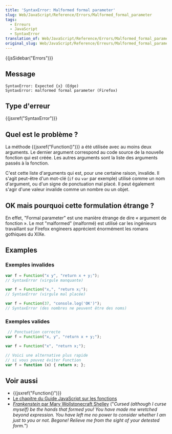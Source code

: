 ```yaml
---
title: 'SyntaxError: Malformed formal parameter'
slug: Web/JavaScript/Reference/Errors/Malformed_formal_parameter
tags:
  - Erreurs
  - JavaScript
  - SyntaxError
translation_of: Web/JavaScript/Reference/Errors/Malformed_formal_parameter
original_slug: Web/JavaScript/Reference/Erreurs/Malformed_formal_parameter
---
```

{{jsSidebar("Errors")}}

## Message

    SyntaxError: Expected {x} (Edge)
    SyntaxError: malformed formal parameter (Firefox)

## Type d'erreur

{{jsxref("SyntaxError")}}

## Quel est le problème ?

La méthode {{jsxref("Function()")}} a été utilisée avec au moins deux arguments. Le dernier argument correspond au code source de la nouvelle fonction qui est créée. Les autres arguments sont la liste des arguments passés à la fonction.

C'est cette liste d'arguments qui est, pour une certaine raison, invalide. Il s'agit peut-être d'un mot-clé (`if` ou `var` par exemple) utilisé comme un nom d'argument, ou d'un signe de ponctuation mal placé. Il peut également s'agir d'une valeur invalide comme un nombre ou un objet.

## OK mais pourquoi cette formulation étrange ?

En effet, "Formal parameter" est une manière étrange de dire  « argument de fonction ». Le mot "malformed" (malformé) est utilisé car les ingénieurs travaillant sur Firefox engineers apprécient énormément les romans gothiques du XIXe.

## Examples

### Exemples invalides

```js example-bad
var f = Function("x y", "return x + y;");
// SyntaxError (virgule manquante)

var f = Function("x,", "return x;");
// SyntaxError (virgule mal placée)

var f = Function(37, "console.log('OK')");
// SyntaxError (des nombres ne peuvent être des noms)
```

### Exemples valides

```js example-good
 // Ponctuation correcte
var f = Function("x, y", "return x + y;");

var f = Function("x", "return x;");

// Voici une alternative plus rapide
// si vous pouvez éviter Function
var f = function (x) { return x; };
```

## Voir aussi

- {{jsxref("Function()")}}
- [Le chapitre du Guide JavaScript sur les fonctions](/fr/docs/Web/JavaScript/Guide/Fonctions)
- [_Frankenstein_ par Mary Wollstonecraft Shelley](https://www.gutenberg.org/ebooks/84) ("_Cursed (although I curse myself) be the hands that formed you! You have made me wretched beyond expression. You have left me no power to consider whether I am just to you or not. Begone! Relieve me from the sight of your detested form._")
